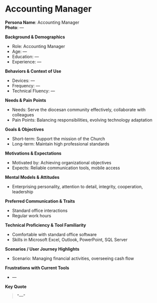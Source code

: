 # Accounting Manager

**Persona Name**: Accounting Manager  
**Photo**: —  

**Background & Demographics**  
- Role: Accounting Manager  
- Age: —  
- Education: —  
- Experience: —  

**Behaviors & Context of Use**  
- Devices: —  
- Frequency: —  
- Technical Fluency: —  

**Needs & Pain Points**  
- Needs: Serve the diocesan community effectively, collaborate with colleagues  
- Pain Points: Balancing responsibilities, evolving technology adaptation  

**Goals & Objectives**  
- Short-term: Support the mission of the Church  
- Long-term: Maintain high professional standards  

**Motivations & Expectations**  
- Motivated by: Achieving organizational objectives  
- Expects: Reliable communication tools, mobile access  

**Mental Models & Attitudes**  
- Enterprising personality, attention to detail, integrity, cooperation, leadership  

**Preferred Communication & Traits**  
- Standard office interactions  
- Regular work hours  

**Technical Proficiency & Tool Familiarity**  
- Comfortable with standard office software  
- Skills in Microsoft Excel, Outlook, PowerPoint, SQL Server  

**Scenarios / User Journey Highlights**  
- Scenario: Managing financial activities, overseeing cash flow  

**Frustrations with Current Tools**  
- —

**Key Quote**  
> "—"  